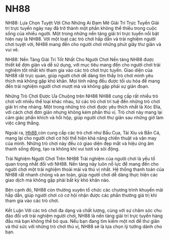 # NH88
NH88: Lựa Chọn Tuyệt Vời Cho Những Ai Đam Mê Giải Trí Trực Tuyến
Giải trí trực tuyến ngày nay đã trở thành một phần không thể thiếu trong cuộc sống của nhiều người. Một trong những nền tảng giải trí trực tuyến nổi bật hiện nay là NH88. Với một loạt các trò chơi hấp dẫn và trải nghiệm người chơi tuyệt vời, NH88 mang đến cho người chơi những phút giây thư giãn và vui vẻ.

NH88: Nền Tảng Giải Trí Tốt Nhất Cho Người Chơi
Nền tảng NH88 được thiết kế đơn giản và dễ sử dụng, với mục tiêu mang đến cho người chơi trải nghiệm tốt nhất khi tham gia vào các trò chơi trực tuyến. Giao diện của NH88 rất trực quan, giúp người chơi dễ dàng tìm thấy trò chơi mình yêu thích mà không gặp khó khăn. Mọi tính năng đều được tối ưu hóa để mang đến trải nghiệm người chơi mượt mà và không gặp phải sự gián đoạn.

Những Trò Chơi Được Ưa Chuộng trên NH88
NH88 cung cấp rất nhiều trò chơi với nhiều thể loại khác nhau, từ các trò chơi trí tuệ đến những trò chơi giải trí nhẹ nhàng. Một trong những trò chơi được yêu thích nhất là Xóc Đĩa, với cách chơi đơn giản nhưng không kém phần thú vị. Trò chơi này mang lại cảm giác phấn khích và hồi hộp, giúp người chơi thư giãn sau những giờ làm việc căng thẳng.

Ngoài ra,  <a href="https://nh88.asia"> Hh88 </a>  còn cung cấp các trò chơi như Bầu Cua, Tài Xỉu và Bắn Cá, mang lại cho người chơi cơ hội thể hiện khả năng chiến thuật và vận may của mình. Những trò chơi này đều có giao diện đẹp mắt và hiệu ứng âm thanh sống động, tạo ra không khí vui tươi và sôi động.

Trải Nghiệm Người Chơi Trên NH88
Trải nghiệm của người chơi là yếu tố quan trọng nhất đối với NH88. Nền tảng này luôn nỗ lực để mang đến cho người chơi một trải nghiệm thoải mái và thú vị nhất. Hệ thống thanh toán của NH88 rất nhanh chóng và an toàn, giúp người chơi dễ dàng thực hiện các giao dịch mà không gặp phải bất kỳ khó khăn nào.

Bên cạnh đó, NH88 còn thường xuyên tổ chức các chương trình khuyến mãi hấp dẫn, giúp người chơi có cơ hội nhận được các phần thưởng giá trị khi tham gia vào các trò chơi.

Kết Luận
Với các trò chơi đa dạng và chất lượng, cùng với sự chăm sóc chu đáo đối với trải nghiệm người chơi, NH88 là nền tảng giải trí trực tuyến hàng đầu mà bạn không thể bỏ qua. Nếu bạn đang tìm kiếm một nơi để thư giãn và thử sức với những trò chơi thú vị, NH88 sẽ là lựa chọn lý tưởng dành cho bạn.
